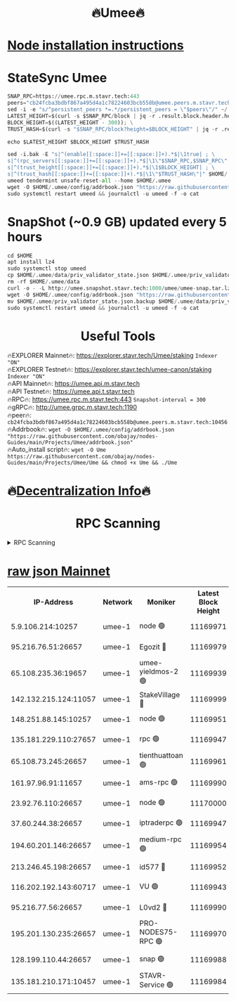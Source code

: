 <h1 align="center"> 🔥Umee🔥</h1>


[Node installation instructions](https://github.com/obajay/nodes-Guides/tree/main/Projects/Umee)
=
# StateSync Umee
```python
SNAP_RPC=https://umee.rpc.m.stavr.tech:443
peers="cb24fcba3bdbf867a495d4a1c78224603bcb558b@umee.peers.m.stavr.tech:10456"
sed -i -e "s/^persistent_peers *=.*/persistent_peers = \"$peers\"/" ~/.umee/config/config.toml
LATEST_HEIGHT=$(curl -s $SNAP_RPC/block | jq -r .result.block.header.height); \
BLOCK_HEIGHT=$((LATEST_HEIGHT - 300)); \
TRUST_HASH=$(curl -s "$SNAP_RPC/block?height=$BLOCK_HEIGHT" | jq -r .result.block_id.hash)

echo $LATEST_HEIGHT $BLOCK_HEIGHT $TRUST_HASH

sed -i.bak -E "s|^(enable[[:space:]]+=[[:space:]]+).*$|\1true| ; \
s|^(rpc_servers[[:space:]]+=[[:space:]]+).*$|\1\"$SNAP_RPC,$SNAP_RPC\"| ; \
s|^(trust_height[[:space:]]+=[[:space:]]+).*$|\1$BLOCK_HEIGHT| ; \
s|^(trust_hash[[:space:]]+=[[:space:]]+).*$|\1\"$TRUST_HASH\"|" $HOME/.umee/config/config.toml
umeed tendermint unsafe-reset-all --home $HOME/.umee
wget -O $HOME/.umee/config/addrbook.json "https://raw.githubusercontent.com/obajay/nodes-Guides/main/Projects/Umee/addrbook.json"
sudo systemctl restart umeed && journalctl -u umeed -f -o cat
```
# SnapShot (~0.9 GB) updated every 5 hours
```python
cd $HOME
apt install lz4
sudo systemctl stop umeed
cp $HOME/.umee/data/priv_validator_state.json $HOME/.umee/priv_validator_state.json.backup
rm -rf $HOME/.umee/data
curl -o - -L http://umee.snapshot.stavr.tech:1000/umee/umee-snap.tar.lz4 | lz4 -c -d - | tar -x -C $HOME/.umee --strip-components 2
wget -O $HOME/.umee/config/addrbook.json "https://raw.githubusercontent.com/obajay/nodes-Guides/main/Projects/Umee/addrbook.json"
mv $HOME/.umee/priv_validator_state.json.backup $HOME/.umee/data/priv_validator_state.json
sudo systemctl restart umeed && journalctl -u umeed -f -o cat
```
 <h1 align="center"> Useful Tools</h1>

🔥EXPLORER Mainnet🔥:      https://explorer.stavr.tech/Umee/staking             `Indexer "ON"` \
🔥EXPLORER Testnet🔥:        https://explorer.stavr.tech/umee-canon/staking      `Indexer "ON"` \
🔥API Mainnet🔥:                   https://umee.api.m.stavr.tech \
🔥API Testnet🔥:                     https://umee.api.t.stavr.tech \
🔥RPC🔥:                           https://umee.rpc.m.stavr.tech:443                     `Snapshot-interval = 300` \
🔥gRPC🔥:                              http://umee.grpc.m.stavr.tech:1190 \
🔥peer🔥:                     `cb24fcba3bdbf867a495d4a1c78224603bcb558b@umee.peers.m.stavr.tech:10456` \
🔥Addrbook🔥:    ```wget -O $HOME/.umee/config/addrbook.json "https://raw.githubusercontent.com/obajay/nodes-Guides/main/Projects/Umee/addrbook.json"``` \
🔥Auto_install script🔥: ```wget -O Ume https://raw.githubusercontent.com/obajay/nodes-Guides/main/Projects/Umee/Ume && chmod +x Ume && ./Ume```

🔥[Decentralization Info](https://github.com/obajay/StateSync-snapshots/tree/main/Projects/Umee/Decentralization)🔥
=

<h1 align="center"> RPC Scanning</h1>

<details>
<summary>RPC Scanning</summary>

<h2 align="center"> We scan nodes in real time every 4 hours. And we provide the final result of RPC endpoints.
We cannot influence the operation of these nodes in any way. </h2>


```python
If Voting Power is higher than 0 --> then the Node is a validator of the network and may be subject to attack and be a potential threat to the chain.
```
```python
We marked such validators with a red symbol
```

</details>

[raw json Mainnet](https://rpc-check.umeem.stavr.tech/umeem/rpc-umeem-result.json)
=



<table><tr><th>IP-Address</th><th>Network</th><th>Moniker</th><th>Latest Block Height</th><th>Earliest Block Height</th><th>Catching Up</th><th>Tx Index</th><th>Voting Power</th><th>Scan Time</th></tr><tr><td>5.9.106.214:10257</td><td>umee-1</td><td>node 🟢</td><td>11169971</td><td>7942001</td><td>False</td><td>on</td><td>0</td><td>2024-03-25T03:44:10.123066553UTC</td></tr><tr><td>95.216.76.51:26657</td><td>umee-1</td><td>Egozit 🔴</td><td>11169979</td><td>8262001</td><td>False</td><td>off</td><td>38781994</td><td>2024-03-25T03:45:00.179336035UTC</td></tr><tr><td>65.108.235.36:19657</td><td>umee-1</td><td>umee-yieldmos-2 🟢</td><td>11169939</td><td>9575548</td><td>False</td><td>on</td><td>0</td><td>2024-03-25T03:40:55.252648455UTC</td></tr><tr><td>142.132.215.124:11057</td><td>umee-1</td><td>StakeVillage 🔴</td><td>11169999</td><td>10027726</td><td>False</td><td>on</td><td>1760636</td><td>2024-03-25T03:46:54.406695911UTC</td></tr><tr><td>148.251.88.145:10257</td><td>umee-1</td><td>node 🟢</td><td>11169951</td><td>10179652</td><td>False</td><td>on</td><td>0</td><td>2024-03-25T03:42:12.112730534UTC</td></tr><tr><td>135.181.229.110:27657</td><td>umee-1</td><td>rpc 🟢</td><td>11169947</td><td>10754071</td><td>False</td><td>on</td><td>0</td><td>2024-03-25T03:41:47.236671314UTC</td></tr><tr><td>65.108.73.245:26657</td><td>umee-1</td><td>tienthuattoan 🟢</td><td>11169961</td><td>10787155</td><td>False</td><td>on</td><td>0</td><td>2024-03-25T03:43:07.609025424UTC</td></tr><tr><td>161.97.96.91:11657</td><td>umee-1</td><td>ams-rpc 🟢</td><td>11169990</td><td>10929930</td><td>False</td><td>on</td><td>0</td><td>2024-03-25T03:46:06.317177023UTC</td></tr><tr><td>23.92.76.110:26657</td><td>umee-1</td><td>node 🟢</td><td>11170000</td><td>10938001</td><td>False</td><td>on</td><td>0</td><td>2024-03-25T03:47:01.530585659UTC</td></tr><tr><td>37.60.244.38:26657</td><td>umee-1</td><td>iptraderpc 🟢</td><td>11169947</td><td>11013104</td><td>False</td><td>on</td><td>0</td><td>2024-03-25T03:41:44.790663977UTC</td></tr><tr><td>194.60.201.146:26657</td><td>umee-1</td><td>medium-rpc 🟢</td><td>11169954</td><td>11013104</td><td>False</td><td>on</td><td>0</td><td>2024-03-25T03:42:27.170488081UTC</td></tr><tr><td>213.246.45.198:26657</td><td>umee-1</td><td>id577 🔴</td><td>11169952</td><td>11029001</td><td>False</td><td>on</td><td>35123635</td><td>2024-03-25T03:42:14.467142515UTC</td></tr><tr><td>116.202.192.143:60717</td><td>umee-1</td><td>VU 🟢</td><td>11169943</td><td>11042001</td><td>False</td><td>off</td><td>0</td><td>2024-03-25T03:41:23.132131220UTC</td></tr><tr><td>95.216.77.56:26657</td><td>umee-1</td><td>L0vd2 🔴</td><td>11169990</td><td>11069990</td><td>False</td><td>off</td><td>38534677</td><td>2024-03-25T03:46:05.925327879UTC</td></tr><tr><td>195.201.130.235:26657</td><td>umee-1</td><td>PRO-NODES75-RPC 🟢</td><td>11169970</td><td>11071831</td><td>False</td><td>on</td><td>0</td><td>2024-03-25T03:44:01.497387968UTC</td></tr><tr><td>128.199.110.44:26657</td><td>umee-1</td><td>snap 🟢</td><td>11169988</td><td>11167706</td><td>False</td><td>off</td><td>0</td><td>2024-03-25T03:45:53.076993873UTC</td></tr><tr><td>135.181.210.171:10457</td><td>umee-1</td><td>STAVR-Service 🟢</td><td>11169984</td><td>11169001</td><td>False</td><td>on</td><td>0</td><td>2024-03-25T03:45:25.229661373UTC</td></tr></table>
